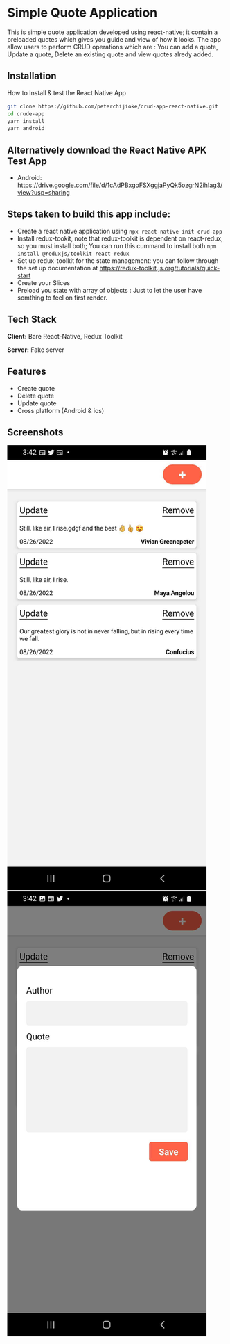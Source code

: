 # Simple Quote Application

This is simple quote application developed using react-native; it contain a preloaded quotes which gives you guide and view of how it looks. The app allow users to perform CRUD operations which are : You can add a quote, Update a quote, Delete an existing quote and view quotes alredy added.



## Installation

How to Install & test the React Native App

```bash
git clone https://github.com/peterchijioke/crud-app-react-native.git
cd crude-app
yarn install
yarn android
```
    
    
    
## Alternatively download the React Native APK Test App

- Android: https://drive.google.com/file/d/1cAdPBxgoFSXggjaPyQk5ozgrN2ihIag3/view?usp=sharing

## Steps taken to build this app include:
- Create a react native application using ```npx react-native init crud-app```
- Install redux-tookit, note that redux-toolkit is dependent on react-redux, so you must install both; You can run this cummand to install both ```npm install @reduxjs/toolkit react-redux```
- Set up redux-toolkit for the state management: you can follow through the set up documentation at https://redux-toolkit.js.org/tutorials/quick-start
- Create your Slices
- Preload you state with array of objects : Just to let the user have somthing to feel on first render.

## Tech Stack

**Client:** Bare React-Native, Redux Toolkit

**Server:** Fake server


## Features

- Create quote
- Delete quote
- Update quote
- Cross platform (Android & ios)

## Screenshots

![](/image1.jpg)
![](/image2.jpg)

